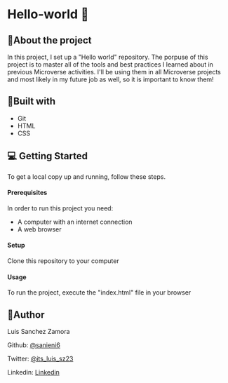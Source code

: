 # Hello-world 👏
## 📖About the project
In this project, I set up a "Hello world" repository. The porpuse of this project is to master all of the tools and best practices I learned about in previous Microverse activities. I'll be using them in all Microverse projects and most likely in my future job as well, so it is important to know them!
 ## 🧰Built with
+ Git
+ HTML
+ CSS
## 💻 Getting Started
To get a local copy up and running, follow these steps.
#### Prerequisites
In order to run this project you need:
+ A computer with an internet connection
+ A web browser

#### Setup
Clone this repository to your computer

#### Usage
To run the project, execute the "index.html" file in your browser

## 🤵Author
Luis Sanchez Zamora


Github: [@sanieni6](https://github.com/sanieni6/)

Twitter: [@its_luis_sz23](https://twitter.com/its_luis_sz23)

Linkedin: [Linkedin](https://www.linkedin.com/in/luissanchezz3/)
